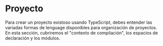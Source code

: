 # Proyecto

Para crear un proyecto existoso usando TypeScript, debes entender las variadas formas de lenguage disponibles para organización de proyectos. En esta sección, cubriremos el "contexto de compilación", los espacios de declaración y los módulos.
